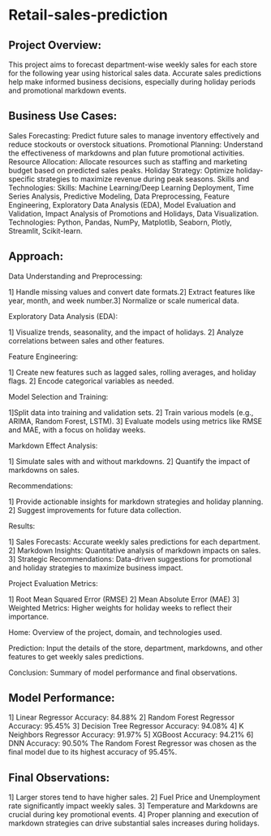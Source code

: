 # Retail-sales-prediction
## Project Overview: 
This project aims to forecast department-wise weekly sales for each store for the following year using historical sales data.
Accurate sales predictions help make informed business decisions, especially during holiday periods and promotional markdown events.

## Business Use Cases:

Sales Forecasting: Predict future sales to manage inventory effectively and reduce stockouts or overstock situations.
Promotional Planning: Understand the effectiveness of markdowns and plan future promotional activities.
Resource Allocation: Allocate resources such as staffing and marketing budget based on predicted sales peaks.
Holiday Strategy: Optimize holiday-specific strategies to maximize revenue during peak seasons.
Skills and Technologies: Skills: Machine Learning/Deep Learning Deployment, Time Series Analysis, Predictive Modeling, Data Preprocessing, Feature Engineering, Exploratory Data Analysis (EDA), Model Evaluation and Validation, Impact Analysis of Promotions and Holidays, Data Visualization. Technologies: Python, Pandas, NumPy, Matplotlib, Seaborn, Plotly, Streamlit, Scikit-learn.

## Approach:

Data Understanding and Preprocessing:

1] Handle missing values and convert date formats.2] Extract features like year, month, and week number.3] Normalize or scale numerical data.

Exploratory Data Analysis (EDA):

1] Visualize trends, seasonality, and the impact of holidays.
2] Analyze correlations between sales and other features.

Feature Engineering:

1] Create new features such as lagged sales, rolling averages, and holiday flags.
2] Encode categorical variables as needed.

Model Selection and Training:

1]Split data into training and validation sets.
2] Train various models (e.g., ARIMA, Random Forest, LSTM).
3] Evaluate models using metrics like RMSE and MAE, with a focus on holiday weeks.

Markdown Effect Analysis:

1] Simulate sales with and without markdowns.
2] Quantify the impact of markdowns on sales.

Recommendations:

1] Provide actionable insights for markdown strategies and holiday planning.
2] Suggest improvements for future data collection.

Results:

1] Sales Forecasts: Accurate weekly sales predictions for each department.
2] Markdown Insights: Quantitative analysis of markdown impacts on sales.
3] Strategic Recommendations: Data-driven suggestions for promotional and holiday strategies to maximize business impact.

Project Evaluation Metrics:

1] Root Mean Squared Error (RMSE)
2] Mean Absolute Error (MAE)
3] Weighted Metrics: Higher weights for holiday weeks to reflect their importance.

Home: Overview of the project, domain, and technologies used.

Prediction: Input the details of the store, department, markdowns, and other features to get weekly sales predictions.

Conclusion: Summary of model performance and final observations.

## Model Performance:

1] Linear Regressor Accuracy: 84.88%
2] Random Forest Regressor Accuracy: 95.45%
3] Decision Tree Regressor Accuracy: 94.08%
4] K Neighbors Regressor Accuracy: 91.97%
5] XGBoost Accuracy: 94.21%
6] DNN Accuracy: 90.50% The Random Forest Regressor was chosen as the final model due to its highest accuracy of 95.45%.

## Final Observations:

1] Larger stores tend to have higher sales.
2] Fuel Price and Unemployment rate significantly impact weekly sales.
3] Temperature and Markdowns are crucial during key promotional events.
4] Proper planning and execution of markdown strategies can drive substantial sales increases during holidays.
